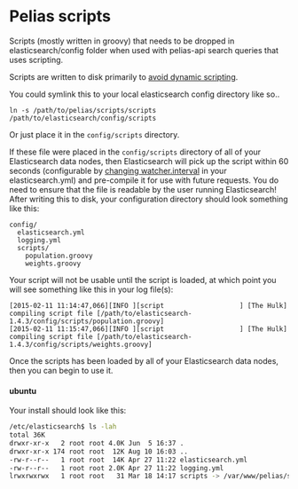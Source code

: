 # Pelias scripts

Scripts (mostly written in groovy) that needs to be dropped in elasticsearch/config folder when used with pelias-api search queries that uses scripting.

Scripts are written to disk primarily to [avoid dynamic scripting](http://www.elasticsearch.org/blog/running-groovy-scripts-without-dynamic-scripting/). 

You could symlink this to your local elasticsearch config directory like so.. 

```
ln -s /path/to/pelias/scripts/scripts /path/to/elasticsearch/config/scripts	 
```

Or just place it in the ```config/scripts``` directory.

If these file were placed in the ```config/scripts``` directory of all of your Elasticsearch data nodes, then Elasticsearch will pick up the script within 60 seconds (configurable by [changing watcher.interval](http://www.elasticsearch.org/guide/en/elasticsearch/reference/current/modules-scripting.html#_automatic_script_reloading) in your elasticsearch.yml) and pre-compile it for use with future requests. You do need to ensure that the file is readable by the user running Elasticsearch! After writing this to disk, your configuration directory should look something like this:

```
config/
  elasticsearch.yml
  logging.yml
  scripts/
    population.groovy
    weights.groovy
```

Your script will not be usable until the script is loaded, at which point you will see something like this in your log file(s):

```
[2015-02-11 11:14:47,066][INFO ][script                   ] [The Hulk] compiling script file [/path/to/elasticsearch-1.4.3/config/scripts/population.groovy]
[2015-02-11 11:15:47,066][INFO ][script                   ] [The Hulk] compiling script file [/path/to/elasticsearch-1.4.3/config/scripts/weights.groovy]
```

Once the scripts has been loaded by all of your Elasticsearch data nodes, then you can begin to use it. 

#### ubuntu

Your install should look like this:

```bash
/etc/elasticsearch$ ls -lah
total 36K
drwxr-xr-x   2 root root 4.0K Jun  5 16:37 .
drwxr-xr-x 174 root root  12K Aug 10 16:03 ..
-rw-r--r--   1 root root  14K Apr 27 11:22 elasticsearch.yml
-rw-r--r--   1 root root 2.0K Apr 27 11:22 logging.yml
lrwxrwxrwx   1 root root   31 Mar 18 14:17 scripts -> /var/www/pelias/scripts/scripts
```
